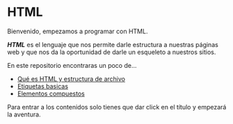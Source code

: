 # HTML

Bienvenido, empezamos a programar con HTML.

**_HTML_** es el lenguaje que nos permite darle estructura a nuestras páginas web y que nos da la oportunidad de darle un esqueleto a nuestros sitios.

En este repositorio encontraras un poco de...

- [Qué es HTML y estructura de archivo](./Temario/Queeshtml.md)
- [Etiquetas basicas](./Temario/Etiquetasbasicas.md)
- [Elementos compuestos](./Temario/Metadatos.md) 

Para entrar a los contenidos solo tienes que dar click en el título y empezará la aventura.
